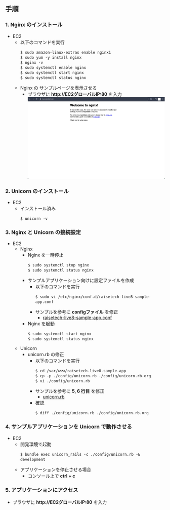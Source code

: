 ## 手順
### 1. Nginx のインストール
- EC2
  - 以下のコマンドを実行
    ```bash:title
    $ sudo amazon-linux-extras enable nginx1
    $ sudo yum -y install nginx
    $ nginx -v
    $ sudo systemctl enable nginx
    $ sudo systemctl start nginx
    $ sudo systemctl status nginx
    ```
  - Nginx の サンプルページを表示させる
    - ブラウザに **http://EC2グローバルIP:80** を入力
    ![capture01](./img/capture01.png)

### 2. Unicorn のインストール
- EC2
  - インストール済み
    ```bash:title
    $ unicorn -v
    ```

### 3. Nginx と Unicorn の接続設定
- EC2
  - Nginx
    - Nginx を一時停止
      ```bash:title
      $ sudo systemctl stop nginx
      $ sudo systemctl status nginx
      ```
    - サンプルアプリケーション向けに設定ファイルを作成
      - 以下のコマンドを実行
        ```bash:title
        $ sudo vi /etc/nginx/conf.d/raisetech-live8-sample-app.conf
        ```
      - サンプルを参考に **configファイル** を修正
        - [raisetech-live8-sample-app.conf](./conf/raisetech-live8-sample-app.conf)
    - Nginx を起動
      ```bash:title
      $ sudo systemctl start nginx
      $ sudo systemctl status nginx
      ```
  - Unicorn
    - unicorn.rb の修正
      - 以下のコマンドを実行
        ```bash:title
        $ cd /var/www/raisetech-live8-sample-app
        $ cp -p ./config/unicorn.rb ./config/unicorn.rb.org
        $ vi ./config/unicorn.rb
        ```
      - サンプルを参考に **5, 6 行目** を修正
        - [unicorn.rb](./conf/unicorn.rb)
      - 確認
        ```bash:title
        $ diff ./config/unicorn.rb ./config/unicorn.rb.org
        ```

### 4. サンプルアプリケーションを Unicorn で動作させる
- EC2
  - 開発環境で起動
    ```bash:title
    $ bundle exec unicorn_rails -c ./config/unicorn.rb -E development
    ```
  - アプリケーションを停止させる場合
    - コンソール上で **ctrl + c**

### 5. アプリケーションにアクセス
- ブラウザに **http://EC2グローバルIP:80** を入力
